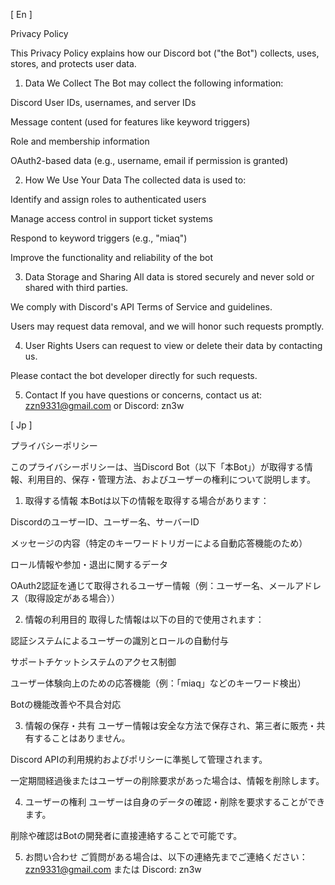 [ En ]

Privacy Policy

This Privacy Policy explains how our Discord bot ("the Bot") collects, uses, stores, and protects user data.

1. Data We Collect
The Bot may collect the following information:

Discord User IDs, usernames, and server IDs

Message content (used for features like keyword triggers)

Role and membership information

OAuth2-based data (e.g., username, email if permission is granted)

2. How We Use Your Data
The collected data is used to:

Identify and assign roles to authenticated users

Manage access control in support ticket systems

Respond to keyword triggers (e.g., "miaq")

Improve the functionality and reliability of the bot

3. Data Storage and Sharing
All data is stored securely and never sold or shared with third parties.

We comply with Discord's API Terms of Service and guidelines.

Users may request data removal, and we will honor such requests promptly.

4. User Rights
Users can request to view or delete their data by contacting us.

Please contact the bot developer directly for such requests.

5. Contact
If you have questions or concerns, contact us at:
zzn9331@gmail.com or Discord: zn3w

[ Jp ]

プライバシーポリシー

このプライバシーポリシーは、当Discord Bot（以下「本Bot」）が取得する情報、利用目的、保存・管理方法、およびユーザーの権利について説明します。

1. 取得する情報
本Botは以下の情報を取得する場合があります：

DiscordのユーザーID、ユーザー名、サーバーID

メッセージの内容（特定のキーワードトリガーによる自動応答機能のため）

ロール情報や参加・退出に関するデータ

OAuth2認証を通じて取得されるユーザー情報（例：ユーザー名、メールアドレス（取得設定がある場合））

2. 情報の利用目的
取得した情報は以下の目的で使用されます：

認証システムによるユーザーの識別とロールの自動付与

サポートチケットシステムのアクセス制御

ユーザー体験向上のための応答機能（例：「miaq」などのキーワード検出）

Botの機能改善や不具合対応

3. 情報の保存・共有
ユーザー情報は安全な方法で保存され、第三者に販売・共有することはありません。

Discord APIの利用規約およびポリシーに準拠して管理されます。

一定期間経過後またはユーザーの削除要求があった場合は、情報を削除します。

4. ユーザーの権利
ユーザーは自身のデータの確認・削除を要求することができます。

削除や確認はBotの開発者に直接連絡することで可能です。

5. お問い合わせ
ご質問がある場合は、以下の連絡先までご連絡ください：
zzn9331@gmail.com または Discord: zn3w
